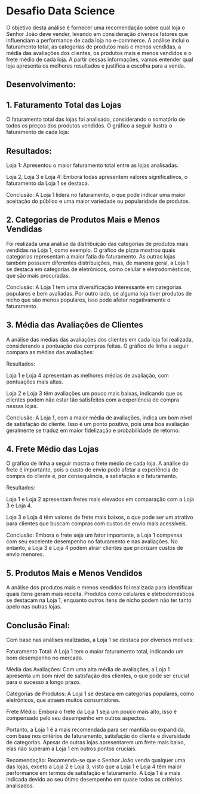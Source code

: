 # Desafio Data Science
O objetivo desta análise é fornecer uma recomendação sobre qual loja o Senhor João deve vender, levando em consideração diversos fatores que influenciam a performance de cada loja no e-commerce. A análise inclui o faturamento total, as categorias de produtos mais e menos vendidas, a média das avaliações dos clientes, os produtos mais e menos vendidos e o frete médio de cada loja. A partir dessas informações, vamos entender qual loja apresenta os melhores resultados e justifica a escolha para a venda.

## Desenvolvimento:

## 1. Faturamento Total das Lojas
O faturamento total das lojas foi analisado, considerando o somatório de todos os preços dos produtos vendidos. O gráfico a seguir ilustra o faturamento de cada loja:


## Resultados:

Loja 1: Apresentou o maior faturamento total entre as lojas analisadas.

Loja 2, Loja 3 e Loja 4: Embora todas apresentem valores significativos, o faturamento da Loja 1 se destaca.

Conclusão:
A Loja 1 lidera no faturamento, o que pode indicar uma maior aceitação do público e uma maior variedade ou popularidade de produtos.

## 2. Categorias de Produtos Mais e Menos Vendidas
Foi realizada uma análise da distribuição das categorias de produtos mais vendidas na Loja 1, como exemplo. O gráfico de pizza mostrou quais categorias representam a maior fatia do faturamento. As outras lojas também possuem diferentes distribuições, mas, de maneira geral, a Loja 1 se destaca em categorias de eletrônicos, como celular e eletrodomésticos, que são mais procuradas.


Conclusão:
A Loja 1 tem uma diversificação interessante em categorias populares e bem avaliadas. Por outro lado, se alguma loja tiver produtos de nicho que são menos populares, isso pode afetar negativamente o faturamento.

## 3. Média das Avaliações de Clientes
A análise das médias das avaliações dos clientes em cada loja foi realizada, considerando a pontuação das compras feitas. O gráfico de linha a seguir compara as médias das avaliações:


Resultados:

Loja 1 e Loja 4 apresentam as melhores médias de avaliação, com pontuações mais altas.

Loja 2 e Loja 3 têm avaliações um pouco mais baixas, indicando que os clientes podem não estar tão satisfeitos com a experiência de compra nessas lojas.

Conclusão:
A Loja 1, com a maior média de avaliações, indica um bom nível de satisfação do cliente. Isso é um ponto positivo, pois uma boa avaliação geralmente se traduz em maior fidelização e probabilidade de retorno.

## 4. Frete Médio das Lojas
O gráfico de linha a seguir mostra o frete médio de cada loja. A análise do frete é importante, pois o custo de envio pode afetar a experiência de compra do cliente e, por consequência, a satisfação e o faturamento.


Resultados:

Loja 1 e Loja 2 apresentam fretes mais elevados em comparação com a Loja 3 e Loja 4.

Loja 3 e Loja 4 têm valores de frete mais baixos, o que pode ser um atrativo para clientes que buscam compras com custos de envio mais acessíveis.

Conclusão:
Embora o frete seja um fator importante, a Loja 1 compensa com seu excelente desempenho no faturamento e nas avaliações. No entanto, a Loja 3 e Loja 4 podem atrair clientes que priorizam custos de envio menores.

## 5. Produtos Mais e Menos Vendidos
A análise dos produtos mais e menos vendidos foi realizada para identificar quais itens geram mais receita. Produtos como celulares e eletrodomésticos se destacam na Loja 1, enquanto outros itens de nicho podem não ter tanto apelo nas outras lojas.

## Conclusão Final:

Com base nas análises realizadas, a Loja 1 se destaca por diversos motivos:

Faturamento Total: A Loja 1 tem o maior faturamento total, indicando um bom desempenho no mercado.

Média das Avaliações: Com uma alta média de avaliações, a Loja 1 apresenta um bom nível de satisfação dos clientes, o que pode ser crucial para o sucesso a longo prazo.

Categorias de Produtos: A Loja 1 se destaca em categorias populares, como eletrônicos, que atraem muitos consumidores.

Frete Médio: Embora o frete da Loja 1 seja um pouco mais alto, isso é compensado pelo seu desempenho em outros aspectos.

Portanto, a Loja 1 é a mais recomendada para ser mantida ou expandida, com base nos critérios de faturamento, satisfação do cliente e diversidade de categorias. Apesar de outras lojas apresentarem um frete mais baixo, elas não superam a Loja 1 em outros pontos cruciais.

Recomendação:
Recomenda-se que o Senhor João venda qualquer uma das lojas, exceto a Loja 2 e Loja 3, visto que a Loja 1 e Loja 4 têm maior performance em termos de satisfação e faturamento. A Loja 1 é a mais indicada devido ao seu ótimo desempenho em quase todos os critérios analisados.
